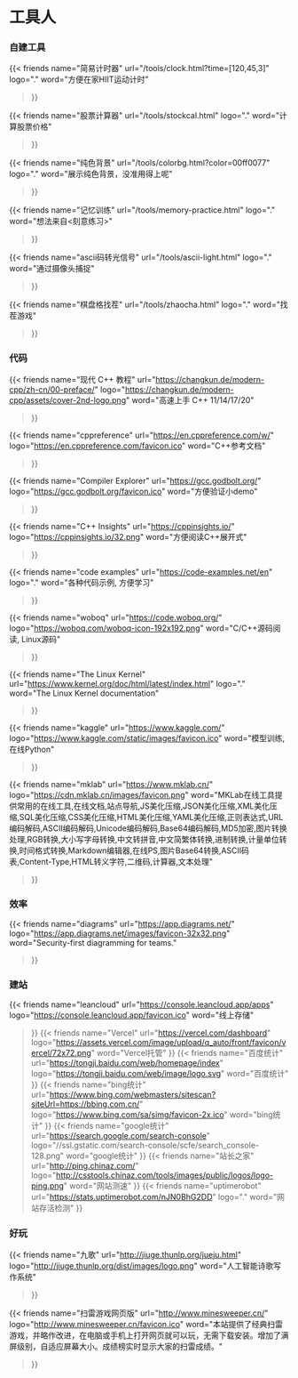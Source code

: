 # 工具人


### 自建工具

<div class="flink" id="article-container">
<div class="friend-list-div" >

{{< friends
name="简易计时器"
url="/tools/clock.html?time=[120,45,3]"
logo="."
word="方便在家HIIT运动计时"
>}}

{{< friends
name="股票计算器"
url="/tools/stockcal.html"
logo="."
word="计算股票价格"
>}}

{{< friends
name="纯色背景"
url="/tools/colorbg.html?color=00ff0077"
logo="."
word="展示纯色背景，没准用得上呢"
>}}

{{< friends
name="记忆训练"
url="/tools/memory-practice.html"
logo="."
word="想法来自<刻意练习>"
>}}

{{< friends
name="ascii码转光信号"
url="/tools/ascii-light.html"
logo="."
word="通过摄像头捕捉"
>}}

{{< friends
name="棋盘格找茬"
url="/tools/zhaocha.html"
logo="."
word="找茬游戏"
>}}

</div>
</div>


### 代码

<div class="flink" id="article-container">
<div class="friend-list-div" >

{{< friends
name="现代 C++ 教程"
url="https://changkun.de/modern-cpp/zh-cn/00-preface/"
logo="https://changkun.de/modern-cpp/assets/cover-2nd-logo.png"
word="高速上手 C++ 11/14/17/20"
>}}

{{< friends
name="cppreference"
url="https://en.cppreference.com/w/"
logo="https://en.cppreference.com/favicon.ico"
word="C++参考文档"
>}}

{{< friends
name="Compiler Explorer"
url="https://gcc.godbolt.org/"
logo="https://gcc.godbolt.org/favicon.ico"
word="方便验证小demo"
>}}

{{< friends
name="C++ Insights"
url="https://cppinsights.io/"
logo="https://cppinsights.io/32.png"
word="方便阅读C++展开式"
>}}

{{< friends
name="code examples"
url="https://code-examples.net/en"
logo="."
word="各种代码示例, 方便学习"
>}}

{{< friends
name="woboq"
url="https://code.woboq.org/"
logo="https://woboq.com/woboq-icon-192x192.png"
word="C/C++源码阅读, Linux源码"
>}}

{{< friends
name="The Linux Kernel"
url="https://www.kernel.org/doc/html/latest/index.html"
logo="."
word="The Linux Kernel documentation"
>}}

{{< friends
name="kaggle"
url="https://www.kaggle.com/"
logo="https://www.kaggle.com/static/images/favicon.ico"
word="模型训练, 在线Python"
>}}

{{< friends
name="mklab"
url="https://www.mklab.cn/"
logo="https://cdn.mklab.cn/images/favicon.png"
word="MKLab在线工具提供常用的在线工具,在线文档,站点导航,JS美化压缩,JSON美化压缩,XML美化压缩,SQL美化压缩,CSS美化压缩,HTML美化压缩,YAML美化压缩,正则表达式,URL编码解码,ASCII编码解码,Unicode编码解码,Base64编码解码,MD5加密,图片转换处理,RGB转换,大小写字母转换,中文转拼音,中文简繁体转换,进制转换,计量单位转换,时间格式转换,Markdown编辑器,在线PS,图片Base64转换,ASCII码表,Content-Type,HTML转义字符,二维码,计算器,文本处理"
>}}

</div>
</div>

### 效率

<div class="flink" id="article-container">
<div class="friend-list-div" >

{{< friends
name="diagrams"
url="https://app.diagrams.net/"
logo="https://app.diagrams.net/images/favicon-32x32.png"
word="Security-first diagramming for teams."
>}}

</div>
</div>


### 建站

<div class="flink" id="article-container">
<div class="friend-list-div" >

{{< friends
name="leancloud"
url="https://console.leancloud.app/apps"
logo="https://console.leancloud.app/favicon.ico"
word="线上存储"
>}}
{{< friends
name="Vercel"
url="https://vercel.com/dashboard"
logo="https://assets.vercel.com/image/upload/q_auto/front/favicon/vercel/72x72.png"
word="Vercel托管"
>}}
{{< friends
name="百度统计"
url="https://tongji.baidu.com/web/homepage/index"
logo="https://tongji.baidu.com/web/image/logo.svg"
word="百度统计"
>}}
{{< friends
name="bing统计"
url="https://www.bing.com/webmasters/sitescan?siteUrl=https://bbing.com.cn/"
logo="https://www.bing.com/sa/simg/favicon-2x.ico"
word="bing统计"
>}}
{{< friends
name="google统计"
url="https://search.google.com/search-console"
logo="//ssl.gstatic.com/search-console/scfe/search_console-128.png"
word="google统计"
>}}
{{< friends
name="站长之家"
url="http://ping.chinaz.com/"
logo="http://csstools.chinaz.com/tools/images/public/logos/logo-ping.png"
word="网站测速"
>}}
{{< friends
name="uptimerobot"
url="https://stats.uptimerobot.com/nJN0BhG2DD"
logo="."
word="网站存活检测"
>}}

</div>
</div>

### 好玩

<div class="flink" id="article-container">
<div class="friend-list-div" >

{{< friends
name="九歌"
url="http://jiuge.thunlp.org/jueju.html"
logo="http://jiuge.thunlp.org/dist/images/logo.png"
word="人工智能诗歌写作系统"
>}}

{{< friends
name="扫雷游戏网页版"
url="http://www.minesweeper.cn/"
logo="http://www.minesweeper.cn/favicon.ico"
word="本站提供了经典扫雷游戏，并略作改进，在电脑或手机上打开网页就可以玩，无需下载安装。增加了满屏级别，自适应屏幕大小。成绩榜实时显示大家的扫雷成绩。"
>}}

</div>
</div>

